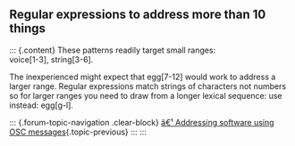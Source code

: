 ## Regular expressions to address more than 10 things

::: {.content}
These patterns readily target small ranges:\
voice\[1-3\], string\[3-6\].

The inexperienced might expect that egg\[7-12\] would work to address a
larger range. Regular expressions match strings of characters not
numbers so for larger ranges you need to draw from a longer lexical
sequence: use instead: egg\[g-l\].

::: {.forum-topic-navigation .clear-block}
[â€¹ Addressing software using OSC
messages](topic/60 "Go to previous forum topic"){.topic-previous}
:::
:::
